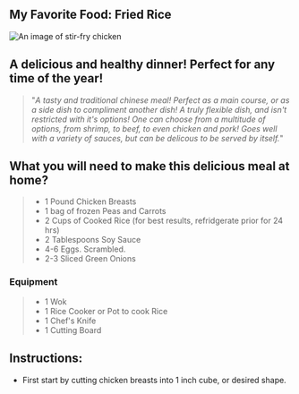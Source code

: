 ## **My Favorite Food: Fried Rice**

![An image of stir-fry chicken](https://st.depositphotos.com/1692343/5094/i/950/depositphotos_50945415-stock-photo-healthy-homemade-fried-rice.jpg)
## A delicious and healthy dinner! Perfect for any time of the year!

> "*A tasty and traditional chinese meal! Perfect as a main course, or as a side dish to compliment another dish! A truly flexible dish, and isn't restricted with it's options! One can choose from a multitude of options, from shrimp, to beef, to even chicken and pork! Goes well with a variety of sauces, but can be delicous to be served by itself.*"

## What you will need to make this delicious meal at home?

> * 1 Pound Chicken Breasts
> * 1 bag of frozen Peas and Carrots
> * 2 Cups of Cooked Rice (for best results,  refridgerate prior for 24 hrs)
> * 2 Tablespoons Soy Sauce
> * 4-6 Eggs. Scrambled.
> * 2-3 Sliced Green Onions

### Equipment
 > * 1 Wok
 > * 1 Rice Cooker or Pot to cook Rice
 > * 1 Chef's Knife
 > * 1 Cutting Board

## Instructions:
* First start by cutting chicken breasts into 1 inch cube, or desired shape.